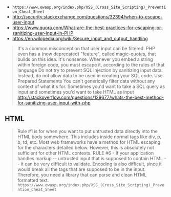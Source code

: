- `https://www.owasp.org/index.php/XSS_(Cross_Site_Scripting)_Prevention_Cheat_Sheet`
- http://security.stackexchange.com/questions/32394/when-to-escape-user-input
- https://www.quora.com/What-are-the-best-practices-for-escaping-or-sanitizing-user-input-in-PHP
- https://en.wikipedia.org/wiki/Secure_input_and_output_handling

> It's a common misconception that user input can be filtered. PHP even has a (now deprecated) "feature", called magic-quotes, that builds on this idea. It's nonsense.
> Whenever you embed a string within foreign code, you must escape it, according to the rules of that language
> Do not try to prevent SQL injection by sanitizing input data.
> Instead, do not allow data to be used in creating your SQL code. Use Prepared Statements
> You can't generically filter data without any context of what it's for. Sometimes you'd want to take a SQL query as input and sometimes you'd want to take HTML as input
> http://stackoverflow.com/questions/129677/whats-the-best-method-for-sanitizing-user-input-with-php

## HTML

> Rule \#1 is for when you want to put untrusted data directly into the HTML body somewhere. This includes inside normal tags like div, p, b, td, etc. Most web frameworks have a method for HTML escaping for the characters detailed below. However, this is absolutely not sufficient for other HTML contexts.
> RULE \#6 - If your application handles markup -- untrusted input that is supposed to contain HTML -- it can be very difficult to validate. Encoding is also difficult, since it would break all the tags that are supposed to be in the input. Therefore, you need a library that can parse and clean HTML formatted text.
> `https://www.owasp.org/index.php/XSS_(Cross_Site_Scripting)_Prevention_Cheat_Sheet`
